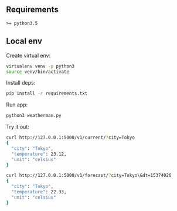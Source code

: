 ## Requirements
`>= python3.5`

## Local env
Create virtual env:
```bash
virtualenv venv -p python3
source venv/bin/activate
```

Install deps:
```bash
pip install -r requirements.txt
```

Run app:
```bash
python3 weatherman.py
```

Try it out:
```bash
curl http://127.0.0.1:5000/v1/current/?city=Tokyo
{
  "city": "Tokyo", 
  "temperature": 23.12, 
  "unit": "celsius"
}

curl http://127.0.0.1:5000/v1/forecast/?city=Tokyo\&dt=15374026
{
  "city": "Tokyo", 
  "temperature": 22.33, 
  "unit": "celsius"
}
```
